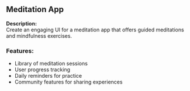 ## Meditation App

**Description:**  
Create an engaging UI for a meditation app that offers guided meditations and mindfulness exercises.

### Features:
- Library of meditation sessions
- User progress tracking
- Daily reminders for practice
- Community features for sharing experiences
